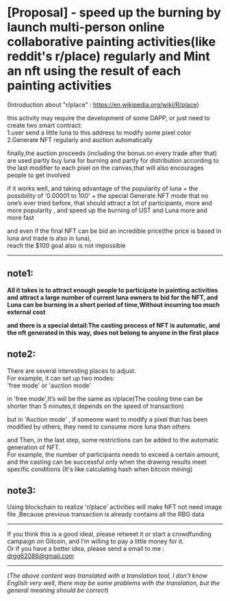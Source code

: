 
# [Proposal] - speed up the burning by launch multi-person online collaborative painting activities(like reddit's r/place) regularly and Mint an nft using the result of each painting activities

(Introduction about "r/place" : https://en.wikipedia.org/wiki/R/place)

this activity may require the development of some DAPP,
or just need to create two smart contract:  
1.user send a little luna to this address to modify some pixel color  
2.Generate NFT regularly and auction automatically  


finally,the auction proceeds (including the bonus on every trade after that) are used partly buy luna for burning and partly for distribution according to the last modifier to each pixel on the canvas,that will also encourages people to get involved  


if it works well, and taking advantage of the popularity of luna + the possibility of '0.00001 to 100' + the special Generate NFT mode that no one’s ever tried before, 
that should attract a lot of participants, more and more popularity , and speed up the burning of UST and Luna more and more fast  

and even if the final NFT can be bid an incredible price(the price is based in luna and trade is also in luna),  
reach the $100 goal also is not impossible  


------------------------------------------------------------------------------------------------------------------------------------------

## note1:

**All it takes is to attract enough people to participate in painting activities and attract a large number of current luna owners to bid for the NFT, and Luna can be burning in a short period of time,Without incurring too much external cost**  

**and there is a special detail:The casting process of NFT is automatic, and the nft generated in this way, does not belong to anyone in the first place**


## note2:

There are several interesting places to adjust.   
For example, it can set up two modes:    
'free mode' or 'auction mode'  

in 'free mode',It’s will be the same as r/place(The cooling time can be shorter than 5 minutes,it depends on the speed of transaction)  

but in 'Auction mode' , if someone want to modify a pixel that has been modified by others, they need to consume more luna than others  

and Then, in the last step, some restrictions can be added to the automatic generation of NFT.   
For example, the number of participants needs to exceed a certain amount, and the casting can be successful only when the drawing results meet specific conditions (It's like calculating hash when bitcoin mining)  


## note3:

Using blockchain to realize 'r/place' activities will make NFT not need image file ,Because previous transaction is already contains all the RBG data  


------------------------------------------------------------------------------------------------------------------------------------------






 If you think this is a good ideal, please retweet it or start a crowdfunding campaign on Gitcoin, and I’m willing to pay a little money for it.  
 Or if you have a better idea, please send a email to me :  drgg62086@gmail.com

------------------------------------------------------------------------------------------------------------------------------------------


(_The above content was translated with a translation tool, I don't know English very well, there may be some problems with the translation, but the general meaning should be correct_)
